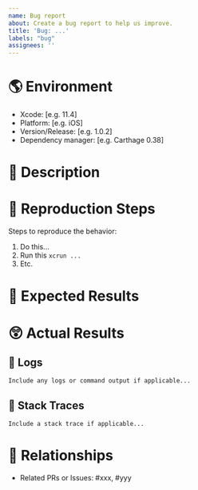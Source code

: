 ```yaml
---
name: Bug report
about: Create a bug report to help us improve.
title: 'Bug: ...'
labels: "bug"
assignees: ''
---
```

# 🌎 Environment

 - Xcode: [e.g. 11.4]
 - Platform: [e.g. iOS]
 - Version/Release: [e.g. 1.0.2]
 - Dependency manager: [e.g. Carthage 0.38]

# 💬 Description

<!-- A clear and concise description of what the bug is. -->

# 🦶 Reproduction Steps

<!--  Provide an example of the setup, specific state and exact steps that would help us reproduce the issue -->

Steps to reproduce the behavior: 
1. Do this...
2. Run this `xcrun ...`
3. Etc.

# 🤔 Expected Results

<!-- A clear and concise description of what you expected to happen. -->

# 😲 Actual Results

<!-- A clear and concise description of what actually happened. -->

## 🌳 Logs

```
Include any logs or command output if applicable...
```

## 📄 Stack Traces

```
Include a stack trace if applicable...
```

# 🤝 Relationships

- Related PRs or Issues: #xxx, #yyy

